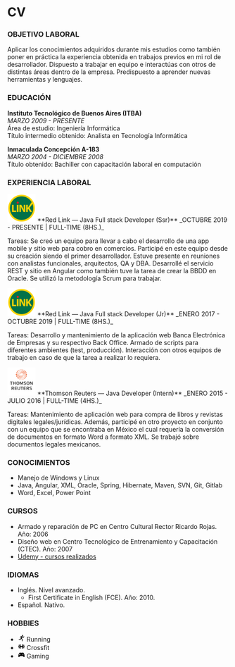 # CV

### OBJETIVO LABORAL

Aplicar los conocimientos adquiridos durante mis estudios como también poner en práctica la experiencia obtenida en trabajos previos en mi rol de desarrollador. Dispuesto a trabajar en equipo e interactúas con otros de distintas áreas dentro de la empresa. Predispuesto a aprender nuevas herramientas y lenguajes.


### EDUCACIÓN

**Instituto Tecnológico de Buenos Aires (ITBA)**  
_MARZO 2009 - PRESENTE_  
Área de estudio: Ingeniería Informática  
Título intermedio obtenido: Analista en Tecnología Informática  

**Inmaculada Concepción A-183**  
_MARZO 2004 - DICIEMBRE 2008_  
Título obtenido: Bachiller con capacitación laboral en computación  

### EXPERIENCIA LABORAL

<img src="/assets/img/Red_link_logo.png" width="64" height="64">  
**Red Link — Java Full stack Developer (Ssr)**  
_OCTUBRE 2019 - PRESENTE | FULL-TIME (8HS.)_

Tareas: Se creó un equipo para llevar a cabo el desarrollo de una app mobile y sitio web para cobro en comercios. Participé en este equipo desde su creación siendo el primer desarrollador. Estuve presente en reuniones con analistas funcionales, arquitectos, QA y DBA. Desarrollé el servicio REST y  sitio en Angular como también tuve la tarea de crear la BBDD en Oracle. Se utilizó la metodología Scrum para trabajar.

<img src="/assets/img/Red_link_logo.png" width="64" height="64">  
**Red Link — Java Full stack Developer (Jr)**  
_ENERO 2017 - OCTUBRE 2019 | FULL-TIME (8HS.)_

Tareas: Desarrollo y mantenimiento de la aplicación web Banca Electrónica de Empresas y su respectivo Back Office. Armado de scripts para diferentes ambientes (test, producción). Interacción con otros equipos de trabajo en caso de que la tarea a realizar lo requiera.

<img src="/assets/img/thomsonreuters.png" width="64" height="64">  
**Thomson Reuters — Java Developer (Intern)**  
_ENERO 2015 - JULIO 2016 | FULL-TIME (4HS.)_

Tareas: Mantenimiento de aplicación web para compra de libros y revistas digitales legales/jurídicas.
Además, participé en otro proyecto en conjunto con un equipo que se encontraba en México el cual requería la conversión de documentos en formato Word a formato XML. Se trabajó sobre documentos legales mexicanos.

### CONOCIMIENTOS

- Manejo de Windows y Linux
- Java,  Angular, XML, Oracle, Spring, Hibernate, Maven, SVN, Git, Gitlab
- Word, Excel, Power Point

### CURSOS
 - Armado y reparación de PC en Centro Cultural Rector Ricardo Rojas. Año: 2006
 - Diseño web en Centro Tecnológico de Entrenamiento y Capacitación (CTEC). Año: 2007
 - [Udemy - cursos realizados](./udemy-cursos.html)

### IDIOMAS

- Inglés. Nivel avanzado. 
	- First Certificate in English (FCE). Año: 2010.
- Español. Nativo.

### HOBBIES

- <img src="/assets/img/hobbies/running.png" width="16" height="16"> Running
- <img src="/assets/img/hobbies/crossfit.png" width="16" height="16"> Crossfit
- <img src="/assets/img/hobbies/gaming.png" width="16" height="16"> Gaming
